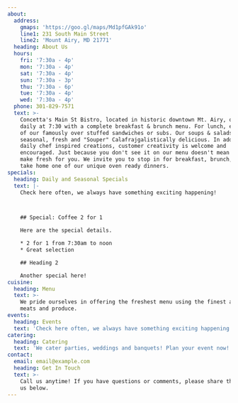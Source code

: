 ```yaml
---
about:
  address:
    gmaps: 'https://goo.gl/maps/Md1pfGAk91o'
    line1: 231 South Main Street
    line2: 'Mount Airy, MD 21771'
  heading: About Us
  hours:
    fri: '7:30a - 4p'
    mon: '7:30a - 4p'
    sat: '7:30a - 4p'
    sun: '7:30a - 3p'
    thu: '7:30a - 6p'
    tue: '7:30a - 4p'
    wed: '7:30a - 4p'
  phone: 301-829-7571
  text: >-
    Concetta's Main St Bistro, located in historic downtown Mt. Airy, opens
    daily at 7:30 with a complete breakfast & brunch menu. For lunch, enjoy one
    of our famously over stuffed sandwiches or subs. Our soups & salads our
    seasonal, fresh and "Souper" Calafrajgalistically delicious. In addition to
    daily chef inspired creations, customer creativity is welcome and
    encouraged. Just because you don't see it on our menu doesn't mean we can't
    make fresh for you. We invite you to stop in for breakfast, brunch, lunch or
    take home one of our unique oven ready dinners.
specials:
  heading: Daily and Seasonal Specials
  text: |-
    Check here often, we always have something exciting happening!



    ## Special: Coffee 2 for 1

    Here are the special details.

    * 2 for 1 from 7:30am to noon
    * Great selection

    ## Heading 2

    Another special here!
cuisine:
  heading: Menu
  text: >-
    We pride ourselves in offering the freshest menu using the finest available
    meats and produce.
events:
  heading: Events
  text: 'Check here often, we always have something exciting happening!'
catering:
  heading: Catering
  text: 'We cater parties, weddings and banquets! Plan your event now!'
contact:
  email: email@example.com
  heading: Get In Touch
  text: >-
    Call us anytime! If you have questions or comments, please share them with
    us below.
---
```


